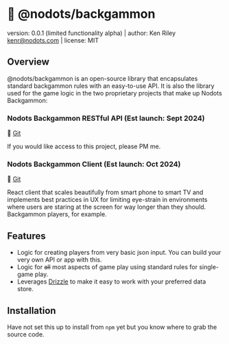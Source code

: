 # 🎲 @nodots/backgammon

version: 0.0.1 (limited functionality alpha) |
author: Ken Riley <kenr@nodots.com> |
license: MIT

## Overview

@nodots/backgammon is an open-source library that encapsulates standard backgammon rules with an easy-to-use API. It is also the library used for the game logic in the two proprietary projects that make up Nodots Backgammon:

### Nodots Backgammon RESTful API (Est launch: Sept 2024)

🔗 [Git](https://github.com/nodots/nodots-backgammon-api)

If you would like access to this project, please PM me.

### Nodots Backgammon Client (Est launch: Oct 2024)

🔗 [Git](https://github.com/nodots/nodots-backgammon-client)

React client that scales beautifully from smart phone to smart TV and implements best practices in UX for limiting eye-strain in environments where users are staring at the screen for way longer than they should. Backgammon players, for example.

## Features

- Logic for creating players from very basic json input. You can build your very own API or app with this.
- Logic for ~~all~~ most aspects of game play using standard rules for single-game play.
- Leverages [Drizzle](https://orm.drizzle.team/) to make it easy to work with your preferred data store.

## Installation

Have not set this up to install from `npm` yet but you know where to grab the source code.

<!-- To install the project, you can use npm:

```bash
📦 npm install @nodots/backgammon
``` -->
